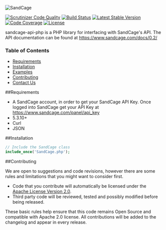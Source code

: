 ![SandCage](https://d18m5nnl28b2pp.cloudfront.net/p/a/img/header.png)

[![Scrutinizer Code Quality](https://scrutinizer-ci.com/g/sandcage/sandcage-api-php/badges/quality-score.png?b=master)](https://scrutinizer-ci.com/g/sandcage/sandcage-api-php/?branch=master)
[![Build Status](https://travis-ci.org/sandcage/sandcage-api-php.svg?branch=master)](https://travis-ci.org/sandcage/sandcage-api-php)
[![Latest Stable Version](https://poser.pugx.org/sandcage/sandcage-api-php/v/stable)](https://packagist.org/packages/sandcage/sandcage-api-php)
[![Code Coverage](https://scrutinizer-ci.com/g/sandcage/sandcage-api-php/badges/coverage.png?b=master)](https://scrutinizer-ci.com/g/sandcage/sandcage-api-php/?branch=master)
[![License](https://poser.pugx.org/sandcage/sandcage-api-php/license)](https://packagist.org/packages/sandcage/sandcage-api-php)

sandcage-api-php is a PHP library for interfacing with SandCage's API. The API documentation can be found at https://www.sandcage.com/docs/0.2/


### Table of Contents
* [Requirements](https://github.com/sandcage/sandcage-api-php/blob/master/README.md#requirements)
* [Installation](https://github.com/sandcage/sandcage-api-php/blob/master/README.md#installation)
* [Examples](https://github.com/sandcage/sandcage-api-php/tree/master/examples)
* [Contributing](https://github.com/sandcage/sandcage-api-php/blob/master/README.md#contribute)
* [Contact Us](https://www.sandcage.com/contact)


<a name="requirements" />
##Requirements

* A SandCage account, in order to get your SandCage API Key. Once logged into SandCage get your API Key at https://www.sandcage.com/panel/api_key
* 5.3.10+
* Curl
* JSON


<a name="installation" />
##Installation

```php
// Include the SandCage class
include_once('SandCage.php');
```


<a name="contribute" />
##Contributing

We are open to suggestions and code revisions, however there are some rules and limitations that you might want to consider first.

* Code that you contribute will automatically be licensed under the [Apache License Version 2.0](https://github.com/sandcage/sandcage-api-php/blob/master/LICENSE).
* Third party code will be reviewed, tested and possibly modified before being released.

These basic rules help ensure that this code remains Open Source and compatible with Apache 2.0 license. All contributions will be added to the changelog and appear in every release.